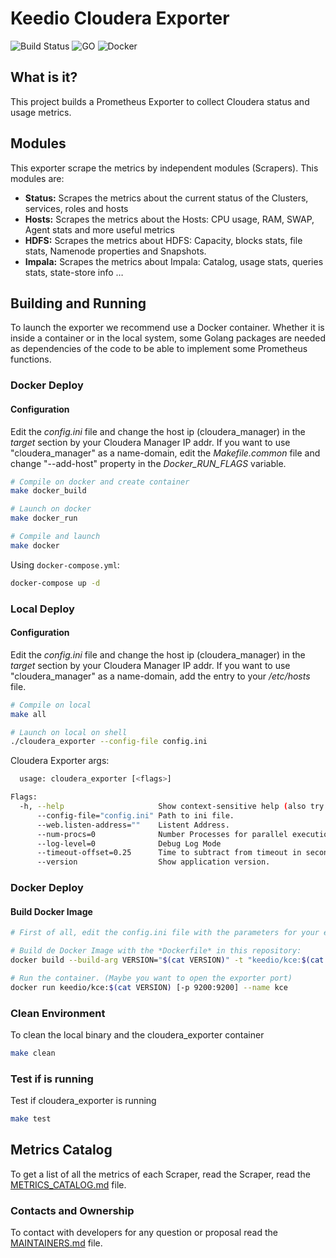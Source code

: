 # Keedio Cloudera Exporter

![Build Status](https://img.shields.io/badge/build-passing-brightgreen.svg?style=plastic) ![GO](https://img.shields.io/badge/go_version-1.12-blue.svg?style=plastic) ![Docker](https://img.shields.io/badge/docker_container-ready-brightgreen.svg?style=plastic)




## What is it?
This project builds a Prometheus Exporter to collect Cloudera status and usage metrics.




## Modules
This exporter scrape the metrics by independent modules (Scrapers). This modules are:
* **Status:**  Scrapes the metrics about the current status of the Clusters, services, roles and hosts
* **Hosts:**  Scrapes the metrics about the Hosts: CPU usage, RAM, SWAP, Agent stats and more useful metrics
* **HDFS:**  Scrapes the metrics about HDFS: Capacity, blocks stats, file stats, Namenode properties and Snapshots.
* **Impala:**  Scrapes the metrics about Impala: Catalog, usage stats, queries stats, state-store info …




## Building and Running
To launch the exporter we recommend use a Docker container.  Whether it is inside a container or in the local system, some Golang packages are needed as dependencies of the code to be able to implement some Prometheus functions.




### Docker Deploy
#### Configuration
Edit the *config.ini* file and change the host ip (cloudera_manager) in the *target* section by your Cloudera Manager IP addr.  If you want to use "cloudera_manager" as a name-domain, edit the *Makefile.common* file and change "--add-host" property in the *Docker_RUN_FLAGS* variable.
```sh
# Compile on docker and create container
make docker_build

# Launch on docker
make docker_run

# Compile and launch
make docker
```

Using `docker-compose.yml`:
```sh
docker-compose up -d
```




### Local Deploy
#### Configuration
Edit the *config.ini* file and change the host ip (cloudera_manager) in the *target* section by your Cloudera Manager IP addr.  If you want to use "cloudera_manager" as a name-domain, add the entry to your */etc/hosts* file.
```sh
# Compile on local
make all

# Launch on local on shell
./cloudera_exporter --config-file config.ini
```

Cloudera Exporter args:
```sh
  usage: cloudera_exporter [<flags>]

Flags:
  -h, --help                     Show context-sensitive help (also try --help-long and --help-man).
      --config-file="config.ini" Path to ini file.
      --web.listen-address=""    Listent Address.
      --num-procs=0              Number Processes for parallel execution
      --log-level=0              Debug Log Mode
      --timeout-offset=0.25      Time to subtract from timeout in seconds.
      --version                  Show application version.
```


### Docker Deploy
#### Build Docker Image
```sh
# First of all, edit the config.ini file with the parameters for your environment

# Build de Docker Image with the *Dockerfile* in this repository:
docker build --build-arg VERSION="$(cat VERSION)" -t "keedio/kce:$(cat VERSION)" .

# Run the container. (Maybe you want to open the exporter port)
docker run keedio/kce:$(cat VERSION) [-p 9200:9200] --name kce
```





### Clean Environment
To clean the local binary and the cloudera_exporter container
```sh
make clean
```




### Test if is running
Test if cloudera_exporter is running
```sh
make test
```




## Metrics Catalog
To get a list of all the metrics of each Scraper, read the  Scraper, read the [METRICS_CATALOG.md](METRICS_CATALOG.md) file.




### Contacts and Ownership
To contact with developers for any question or proposal read the [MAINTAINERS.md](MAINTAINERS.md) file.
